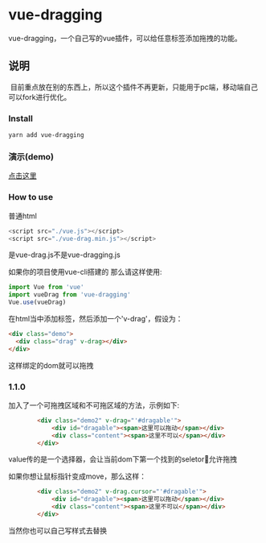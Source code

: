 # vue-dragging 

  vue-dragging，一个自己写的vue插件，可以给任意标签添加拖拽的功能。
  
## 说明

  目前重点放在别的东西上，所以这个插件不再更新，只能用于pc端，移动端自己可以fork进行优化。
  
### Install
`yarn add vue-dragging `

### 演示(demo)
<a href="https://boseny.github.io/vue-drag/">点击这里</a>

### How to use

普通html
```javascript
<script src="./vue.js"></script>
<script src="./vue-drag.min.js"></script>
```
是vue-drag.js不是vue-dragging.js

如果你的项目使用vue-cli搭建的 那么请这样使用:
```javascript
import Vue from 'vue'
import vueDrag from 'vue-dragging'
Vue.use(vueDrag)
```

在html当中添加标签，然后添加一个'v-drag'，假设为：
```html
<div class="demo">
  <div class="drag" v-drag></div>
</div>
```

这样绑定的dom就可以拖拽


### 1.1.0

加入了一个可拖拽区域和不可拖区域的方法，示例如下:

```html
        <div class="demo2" v-drag="'#dragable'">
            <div id="dragable"><span>这里可以拖动</span></div>
            <div class="content"><span>这里不可以</span></div>
        </div>
```

value传的是一个选择器，会让当前dom下第一个找到的seletor允许拖拽

如果你想让鼠标指针变成move，那么这样：

```html
        <div class="demo2" v-drag.cursor="'#dragable'">
            <div id="dragable"><span>这里可以拖动</span></div>
            <div class="content"><span>这里不可以</span></div>
        </div>
```
当然你也可以自己写样式去替换

